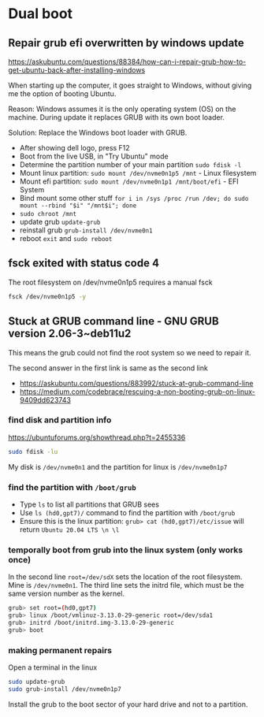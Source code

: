 # Dual boot

## Repair grub efi overwritten by windows update
https://askubuntu.com/questions/88384/how-can-i-repair-grub-how-to-get-ubuntu-back-after-installing-windows

When starting up the computer, it goes straight to Windows, without giving me the option of booting Ubuntu.

Reason: Windows assumes it is the only operating system (OS) on the machine. During update it replaces GRUB with its own boot loader.

Solution: Replace the Windows boot loader with GRUB.
- After showing dell logo, press F12
- Boot from the live USB, in "Try Ubuntu" mode
- Determine the partition number of your main partition `sudo fdisk -l`
- Mount linux partition: `sudo mount /dev/nvme0n1p5 /mnt` - Linux filesystem
- Mount efi partition: `sudo mount /dev/nvme0n1p1 /mnt/boot/efi` - EFI System
- Bind mount some other stuff `for i in /sys /proc /run /dev; do sudo mount --rbind "$i" "/mnt$i"; done`
- `sudo chroot /mnt`
- update grub `update-grub`
- reinstall grub `grub-install /dev/nvme0n1`
- reboot `exit` and `sudo reboot`

## fsck exited with status code 4
The root filesystem on /dev/nvme0n1p5 requires a manual fsck
```sh
fsck /dev/nvme0n1p5 -y
```

## Stuck at GRUB command line - GNU GRUB version 2.06-3~deb11u2
This means the grub could not find the root system so we need to repair it.

The second answer in the first link is same as the second link
- https://askubuntu.com/questions/883992/stuck-at-grub-command-line
- https://medium.com/codebrace/rescuing-a-non-booting-grub-on-linux-9409dd623743

### find disk and partition info
https://ubuntuforums.org/showthread.php?t=2455336
```sh
sudo fdisk -lu
```
My disk is `/dev/nvme0n1` and the partition for linux is `/dev/nvme0n1p7`

### find the partition with `/boot/grub`
- Type `ls` to list all partitions that GRUB sees
- Use `ls (hd0,gpt7)/` command to find the partition with `/boot/grub`
- Ensure this is the linux partition: `grub> cat (hd0,gpt7)/etc/issue` will return `Ubuntu 20.04 LTS \n \l`

### temporally boot from grub into the linux system (only works once)
In the second line `root=/dev/sdX` sets the location of the root filesystem. Mine is `/dev/nvme0n1`.
The third line sets the initrd file, which must be the same version number as the kernel.
```sh
grub> set root=(hd0,gpt7)
grub> linux /boot/vmlinuz-3.13.0-29-generic root=/dev/sda1
grub> initrd /boot/initrd.img-3.13.0-29-generic
grub> boot
```

### making permanent repairs
Open a terminal in the linux
```sh
sudo update-grub
sudo grub-install /dev/nvme0n1p7
```
Install the grub to the boot sector of your hard drive and not to a partition.
